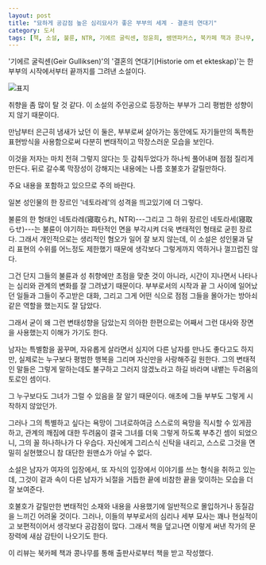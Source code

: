 ```yaml
---
layout: post
title: "묘하게 공감점 높은 심리묘사가 좋은 부부의 세계 - 결혼의 연대기"
category: 도서
tags: [책, 소설, 불륜, NTR, 기에르 굴릭센, 정윤희, 쌤앤파커스, 북카페 책과 콩나무, 서평]
---
```


'기에르 굴릭센(Geir Gulliksen)'의
'결혼의 연대기(Historie om et ekteskap)'는
한 부부의 시작에서부터 끝까지를 그려낸 소설이다.

![표지](https://images2.imgbox.com/d6/4a/otNE2v1f_o.jpg)

취향을 좀 많이 탈 것 같다.
이 소설의 주인공으로 등장하는 부부가 그리 평범한 성향이지 않기 때문이다.

만남부터 은근히 냄새가 났던 이 둘은,
부부로써 살아가는 동안에도 자기들만의 독특한 표현방식을 사용함으로써
다분히 변태적이고 막장스러운 모습을 보인다.

이것을 저자는 마치 전혀 그렇지 않다는 듯 감춰두었다가 하나씩 풀어내며 점점 질리게 만든다.
뒤로 갈수록 막장성이 강해지는 내용에는 나름 호불호가 갈릴만하다.



<div class="im im-warning">
주요 내용을 포함하고 있으므로 주의 바란다.
</div>



일본 성인물의 한 장르인 '네토라레'의 성격을 띄고있기에 더 그렇다.

불륜의 한 형태인 네토라레(寝取られ, NTR)---그리고 그 하위 장르인 네토라세(寝取らせ)---는
불륜이 야기하는 파탄적인 면을 부각시켜 더욱 변태적인 형태로 굳힌 장르다.
그래서 개인적으로는 생리적인 혐오가 일어 잘 보지 않는데,
이 소설은 성인물과 달리 표현의 수위를 어느정도 제한했기 때문에
생각보다 그렇게까지 역하거나 껄끄럽진 않다.

그건 단지 그들의 불륜과 성 취향에만 초점을 맞춘 것이 아니라,
시간이 지나면서 나타나는 심리와 관계의 변화를 잘 그려냈기 때문이다.
부부로서의 시작과 끝 그 사이에 일어났던 일들과 그들이 주고받은 대화,
그리고 그게 어떤 식으로 점점 그들을 몰아가는 방아쇠같은 역할을 했는지도 잘 담았다.

그래서 굳이 왜 그런 변태성향을 담았는지 의아한 한편으로는
어째서 그런 대사와 장면을 사용했는지 이해가 가기도 한다.

남자는 특별함을 꿈꾸며, 자유롭게 살라면서 심지어 다른 남자를 만나도 좋다고도 하지만,
실제로는 누구보다 평범한 행복을 그리며 자신만을 사랑해주길 원한다.
그의 변태적인 말들은 그렇게 말하는데도 불구하고 그러지 않겠노라고 하길 바라며 내뱉는 두려움의 토로인 셈이다.

그 누구보다도 그녀가 그럴 수 있음을 잘 알기 때문이다.
애초에 그들 부부도 그렇게 시작하지 않았던가.

그러나 그의 특별하고 싶다는 욕망이 그녀로하여금 스스로의 욕망을 직시할 수 있게끔 하고,
관계의 깨짐에 대한 두려움이 결국 그녀를 더욱 그렇게 하도록 부추긴 셈이 되었으니,
그의 꼴 하나하나가 다 우습다.
자신에게 그리스식 신탁을 내리고, 스스로 그것을 면밀히 실현했으니 참 대단한 원맨쇼가 아닐 수 없다.

소설은 남자가 여자의 입장에서, 또 자식의 입장에서 이야기를 쓰는 형식을 취하고 있는데,
그것이 겉과 속이 다른 남자가 뇌절을 거듭한 끝에 비참한 끝을 맞이하는 모습을 더 잘 보여준다.

호불호가 갈릴만한 변태적인 소재와 내용을 사용했기에 일반적으로 몰입하거나 동질감을 느끼긴 어려울 것이다.
그러나, 이들의 부부로서의 심리나 세부 묘사는 꽤나 현실적이고 보편적이어서 생각보다 공감점이 많다.
그래서 책을 덮고나면 이렇게 써낸 작가의 문장력에 새삼 감탄이 나오기도 한다.



<div class="im im-info">
이 리뷰는 북카페 책과 콩나무를 통해 출판사로부터 책을 받고 작성했다.
</div>
